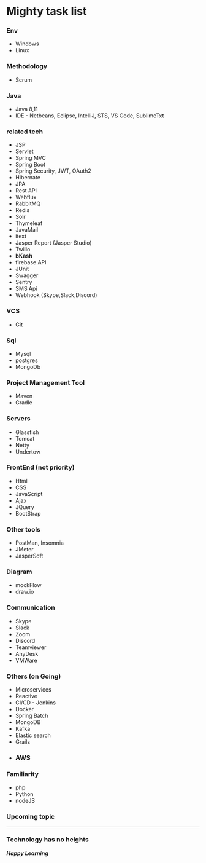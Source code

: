 # Mighty task list

### Env
* Windows
* Linux

### Methodology
* Scrum

### Java
* Java 8,11
* IDE - Netbeans, Eclipse, IntelliJ, STS, VS Code, SublimeTxt

### related tech
* JSP
* Servlet
* Spring MVC
* Spring Boot
* Spring Security, JWT, OAuth2
* Hibernate
* JPA
* Rest API
* Webflux
* RabbitMQ
* Redis
* Solr
* Thymeleaf
* JavaMail
* itext
* Jasper Report (Jasper Studio)
* Twilio
* **bKash**
* firebase API
* JUnit
* Swagger
* Sentry
* SMS Api
* Webhook (Skype,Slack,Discord)


### VCS
* Git

### Sql
* Mysql
* postgres
* MongoDb

### Project Management Tool
* Maven
* Gradle

### Servers
* Glassfish
* Tomcat
* Netty
* Undertow

### FrontEnd (not priority)
* Html
* CSS
* JavaScript
* Ajax
* JQuery
* BootStrap

### Other tools
* PostMan, Insomnia
* JMeter
* JasperSoft

### Diagram
* mockFlow
* draw.io

### Communication 
* Skype
* Slack
* Zoom
* Discord
* Teamviewer
* AnyDesk
* VMWare

### Others (on Going)
* Microservices
* Reactive
* CI/CD - Jenkins
* Docker
* Spring Batch
* MongoDB
* Kafka
* Elastic search
* Grails
* ### AWS

### Familiarity
* php
* Python
* nodeJS

### Upcoming topic

--------------------




### Technology has no heights
***Happy Learning***
